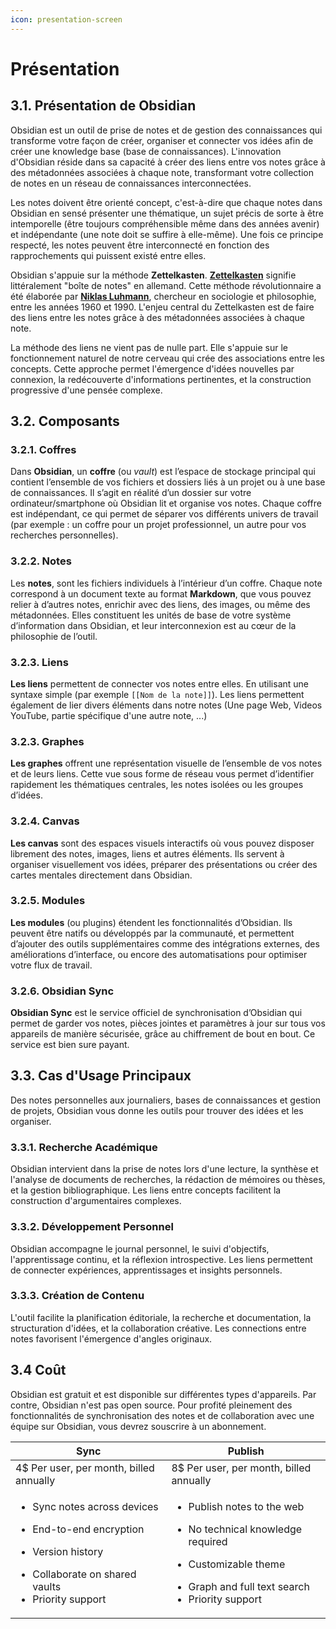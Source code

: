 ```yaml
---
icon: presentation-screen
---
```


# Présentation

## 3.1. Présentation de Obsidian

Obsidian est un outil de prise de notes et de gestion des connaissances qui transforme votre façon de créer, organiser et connecter vos idées afin de créer une knowledge base (base de connaissances). L'innovation d'Obsidian réside dans sa capacité à créer des liens entre vos notes grâce à des métadonnées associées à chaque note, transformant votre collection de notes en un réseau de connaissances interconnectées.&#x20;

Les notes doivent être orienté concept, c'est-à-dire que chaque notes dans Obsidian en sensé présenter une thématique, un sujet précis de sorte à être intemporelle (être toujours compréhensible même dans des années avenir) et indépendante (une note doit se suffire à elle-même). Une fois ce principe respecté, les notes peuvent être interconnecté en fonction des rapprochements qui puissent existé entre elles.   &#x20;

Obsidian s'appuie sur la méthode **Zettelkasten**. [**Zettelkasten**](https://medium.com/@fairylights_io/the-zettelkasten-method-examples-to-help-you-get-started-8f8a44fa9ae6) signifie littéralement "boîte de notes" en allemand. Cette méthode révolutionnaire a été élaborée par [**Niklas Luhmann**](https://fr.wikipedia.org/wiki/Niklas_Luhmann), chercheur en sociologie et philosophie, entre les années 1960 et 1990. L'enjeu central du Zettelkasten est de faire des liens entre les notes grâce à des métadonnées associées à chaque note.

La méthode des liens ne vient pas de nulle part. Elle s'appuie sur le fonctionnement naturel de notre cerveau qui crée des associations entre les concepts. Cette approche permet l'émergence d'idées nouvelles par connexion, la redécouverte d'informations pertinentes, et la construction progressive d'une pensée complexe.

## 3.2. Composants

### 3.2.1. Coffres

Dans **Obsidian**, un **coffre** (ou _vault_) est l’espace de stockage principal qui contient l’ensemble de vos fichiers et dossiers liés à un projet ou à une base de connaissances. Il s’agit en réalité d’un dossier sur votre ordinateur/smartphone où Obsidian lit et organise vos notes. Chaque coffre est indépendant, ce qui permet de séparer vos différents univers de travail (par exemple : un coffre pour un projet professionnel, un autre pour vos recherches personnelles).

### 3.2.2. Notes

Les **notes**,  sont les fichiers individuels à l’intérieur d’un coffre. Chaque note correspond à un document texte au format **Markdown**, que vous pouvez relier à d’autres notes, enrichir avec des liens, des images, ou même des métadonnées. Elles constituent les unités de base de votre système d’information dans Obsidian, et leur interconnexion est au cœur de la philosophie de l’outil.

### 3.2.3. Liens

**Les liens** permettent de connecter vos notes entre elles. En utilisant une syntaxe simple (par exemple `[[Nom de la note]]`). Les liens permettent également de lier divers éléments dans notre notes (Une page Web, Videos YouTube, partie spécifique d'une autre note,  ...)

### 3.2.3. Graphes

**Les graphes** offrent une représentation visuelle de l’ensemble de vos notes et de leurs liens. Cette vue sous forme de réseau vous permet d’identifier rapidement les thématiques centrales, les notes isolées ou les groupes d’idées.

### 3.2.4. Canvas

**Les canvas** sont des espaces visuels interactifs où vous pouvez disposer librement des notes, images, liens et autres éléments. Ils servent à organiser visuellement vos idées, préparer des présentations ou créer des cartes mentales directement dans Obsidian.

### 3.2.5. Modules

**Les modules** (ou plugins) étendent les fonctionnalités d’Obsidian. Ils peuvent être natifs ou développés par la communauté, et permettent d’ajouter des outils supplémentaires comme des intégrations externes, des améliorations d’interface, ou encore des automatisations pour optimiser votre flux de travail.

### 3.2.6. Obsidian Sync

**Obsidian Sync** est le service officiel de synchronisation d’Obsidian qui permet de garder vos notes, pièces jointes et paramètres à jour sur tous vos appareils de manière sécurisée, grâce au chiffrement de bout en bout. Ce service est bien sure payant.

## 3.3. Cas d'Usage Principaux

Des notes personnelles aux journaliers, bases de connaissances et gestion de projets, Obsidian vous donne les outils pour trouver des idées et les organiser.

### 3.3.1. Recherche Académique

Obsidian intervient dans la prise de notes lors d'une lecture, la synthèse et l'analyse de documents de recherches, la rédaction de mémoires ou thèses, et la gestion bibliographique. Les liens entre concepts facilitent la construction d'argumentaires complexes.

### 3.3.2. Développement Personnel

Obsidian accompagne le journal personnel, le suivi d'objectifs, l'apprentissage continu, et la réflexion introspective. Les liens permettent de connecter expériences, apprentissages et insights personnels.

### 3.3.3. Création de Contenu

L'outil facilite la planification éditoriale, la recherche et documentation, la structuration d'idées, et la collaboration créative. Les connections entre notes favorisent l'émergence d'angles originaux.

## 3.4 Coût

Obsidian est gratuit et est disponible sur différentes types d'appareils. Par contre, Obsidian n'est pas open source. Pour profité pleinement des fonctionnalités de synchronisation des notes et de collaboration avec une équipe sur Obsidian, vous devrez souscrire à un abonnement.

| Sync                                                                                                                                                                                               | Publish                                                                                                                                                                                                     |
| -------------------------------------------------------------------------------------------------------------------------------------------------------------------------------------------------- | ----------------------------------------------------------------------------------------------------------------------------------------------------------------------------------------------------------- |
| 4$ Per user, per month, billed annually                                                                                                                                                            | 8$ Per user, per month, billed annually                                                                                                                                                                     |
| <p></p><ul><li> Sync notes across devices</li></ul><ul><li>End-to-end encryption</li></ul><ul><li>Version history</li></ul><ul><li>Collaborate on shared vaults</li><li>Priority support</li></ul> | <p></p><ul><li>Publish notes to the web</li></ul><ul><li>No technical knowledge required</li></ul><ul><li>Customizable theme</li></ul><ul><li>Graph and full text search</li><li>Priority support</li></ul> |
